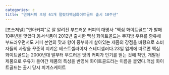 ```yaml
---
categories: c
title: "연아커피 초당 61개 팔렸다맥심화이트골드 출시 10주년"
---
```

[포쓰저널] "연아커피"로 잘 알려진 부드러운 커피의 대명사 "맥심 화이트골드"가 발매 10주년을 맞았다.동서식품이 2012년 출시한 맥심 화이트골드는 무지방 우유를 함유해 부드러우면서도 커피 본연의 맛과 향이 풍부하게 살아있는 제품의 강점을 바탕으로 소비자들의 사랑을 꾸준히 지켜온 베스트셀러이자 스테디셀러다.23일 업계에 따르면 맥심 화이트골드는 2000년대 말부터 부드러운 맛의 커피가 인기를 얻는 것에 착안, 개발된 제품으로 우유가 들어간 제품의 특성을 반영해 화이트골드라는 이름을 붙였다.맥심 화이트골드는 출시 당시 피겨스케이트